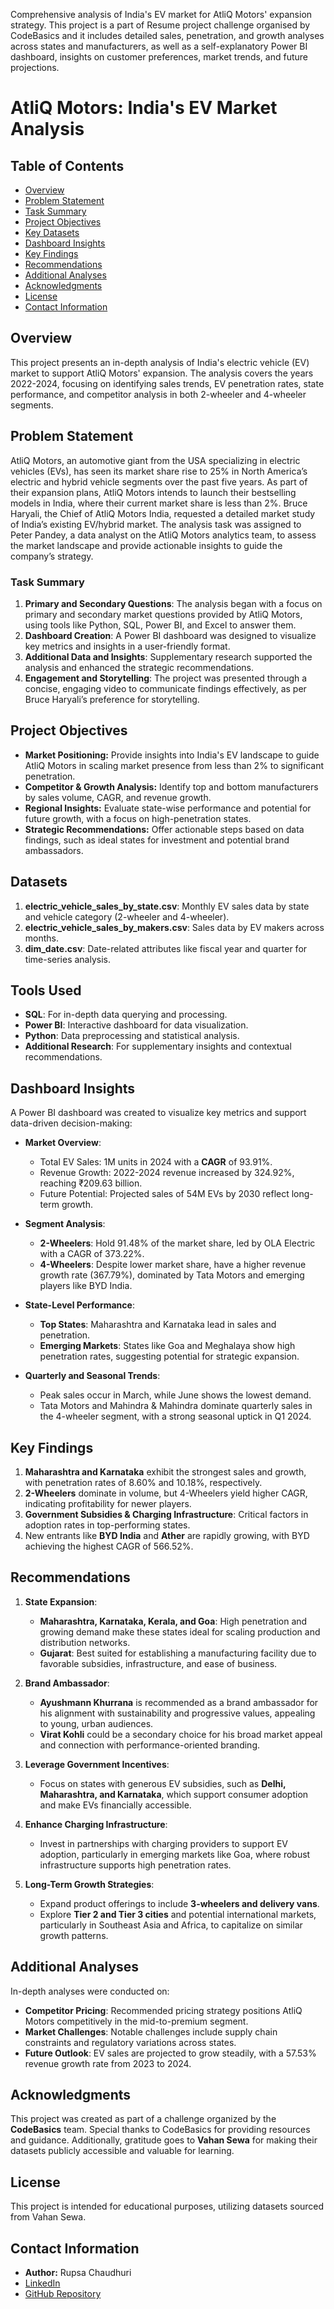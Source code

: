 Comprehensive analysis of India's EV market for AtliQ Motors' expansion strategy. This project is a part of Resume project challenge organised by CodeBasics and it includes detailed sales, penetration, and growth analyses across states and manufacturers, as well as a self-explanatory Power BI dashboard, insights on customer preferences, market trends, and future projections.

# AtliQ Motors: India's EV Market Analysis

## Table of Contents
- [Overview](#overview)
- [Problem Statement](#problem-statement)
- [Task Summary](#task-summary)
- [Project Objectives](#project-objectives)
- [Key Datasets](#datasets)
- [Dashboard Insights](#dashboard-insights)
- [Key Findings](#key-findings)
- [Recommendations](#recommendations)
- [Additional Analyses](#additional-analyses)
- [Acknowledgments](#acknowledgments)
- [License](#license)
- [Contact Information](#contact-information)
## Overview
This project presents an in-depth analysis of India's electric vehicle (EV) market to support AtliQ Motors' expansion. The analysis covers the years 2022-2024, focusing on identifying sales trends, EV penetration rates, state performance, and competitor analysis in both 2-wheeler and 4-wheeler segments.

## Problem Statement
AtliQ Motors, an automotive giant from the USA specializing in electric vehicles (EVs), has seen its market share rise to 25% in North America’s electric and hybrid vehicle segments over the past five years. As part of their expansion plans, AtliQ Motors intends to launch their bestselling models in India, where their current market share is less than 2%. Bruce Haryali, the Chief of AtliQ Motors India, requested a detailed market study of India’s existing EV/hybrid market. The analysis task was assigned to Peter Pandey, a data analyst on the AtliQ Motors analytics team, to assess the market landscape and provide actionable insights to guide the company’s strategy.

### Task Summary
1. **Primary and Secondary Questions**: The analysis began with a focus on primary and secondary market questions provided by AtliQ Motors, using tools like Python, SQL, Power BI, and Excel to answer them.
2. **Dashboard Creation**: A Power BI dashboard was designed to visualize key metrics and insights in a user-friendly format.
3. **Additional Data and Insights**: Supplementary research supported the analysis and enhanced the strategic recommendations.
4. **Engagement and Storytelling**: The project was presented through a concise, engaging video to communicate findings effectively, as per Bruce Haryali’s preference for storytelling.

## Project Objectives
- **Market Positioning:** Provide insights into India's EV landscape to guide AtliQ Motors in scaling market presence from less than 2% to significant penetration.
- **Competitor & Growth Analysis:** Identify top and bottom manufacturers by sales volume, CAGR, and revenue growth.
- **Regional Insights:** Evaluate state-wise performance and potential for future growth, with a focus on high-penetration states.
- **Strategic Recommendations:** Offer actionable steps based on data findings, such as ideal states for investment and potential brand ambassadors.

## Datasets
1. **electric_vehicle_sales_by_state.csv**: Monthly EV sales data by state and vehicle category (2-wheeler and 4-wheeler).
2. **electric_vehicle_sales_by_makers.csv**: Sales data by EV makers across months.
3. **dim_date.csv**: Date-related attributes like fiscal year and quarter for time-series analysis.

## Tools Used
- **SQL**: For in-depth data querying and processing.
- **Power BI**: Interactive dashboard for data visualization.
- **Python**: Data preprocessing and statistical analysis.
- **Additional Research**: For supplementary insights and contextual recommendations.

## Dashboard Insights
A Power BI dashboard was created to visualize key metrics and support data-driven decision-making:

- **Market Overview**:
  - Total EV Sales: 1M units in 2024 with a **CAGR** of 93.91%.
  - Revenue Growth: 2022-2024 revenue increased by 324.92%, reaching ₹209.63 billion.
  - Future Potential: Projected sales of 54M EVs by 2030 reflect long-term growth.

- **Segment Analysis**:
  - **2-Wheelers**: Hold 91.48% of the market share, led by OLA Electric with a CAGR of 373.22%.
  - **4-Wheelers**: Despite lower market share, have a higher revenue growth rate (367.79%), dominated by Tata Motors and emerging players like BYD India.

- **State-Level Performance**:
  - **Top States**: Maharashtra and Karnataka lead in sales and penetration.
  - **Emerging Markets**: States like Goa and Meghalaya show high penetration rates, suggesting potential for strategic expansion.

- **Quarterly and Seasonal Trends**:
  - Peak sales occur in March, while June shows the lowest demand.
  - Tata Motors and Mahindra & Mahindra dominate quarterly sales in the 4-wheeler segment, with a strong seasonal uptick in Q1 2024.

## Key Findings
1. **Maharashtra and Karnataka** exhibit the strongest sales and growth, with penetration rates of 8.60% and 10.18%, respectively.
2. **2-Wheelers** dominate in volume, but 4-Wheelers yield higher CAGR, indicating profitability for newer players.
3. **Government Subsidies & Charging Infrastructure**: Critical factors in adoption rates in top-performing states.
4. New entrants like **BYD India** and **Ather** are rapidly growing, with BYD achieving the highest CAGR of 566.52%.

## Recommendations
1. **State Expansion**:
   - **Maharashtra, Karnataka, Kerala, and Goa**: High penetration and growing demand make these states ideal for scaling production and distribution networks.
   - **Gujarat**: Best suited for establishing a manufacturing facility due to favorable subsidies, infrastructure, and ease of business.

2. **Brand Ambassador**:
   - **Ayushmann Khurrana** is recommended as a brand ambassador for his alignment with sustainability and progressive values, appealing to young, urban audiences.
   - **Virat Kohli** could be a secondary choice for his broad market appeal and connection with performance-oriented branding.

3. **Leverage Government Incentives**:
   - Focus on states with generous EV subsidies, such as **Delhi, Maharashtra, and Karnataka**, which support consumer adoption and make EVs financially accessible.

4. **Enhance Charging Infrastructure**:
   - Invest in partnerships with charging providers to support EV adoption, particularly in emerging markets like Goa, where robust infrastructure supports high penetration rates.

5. **Long-Term Growth Strategies**:
   - Expand product offerings to include **3-wheelers and delivery vans**.
   - Explore **Tier 2 and Tier 3 cities** and potential international markets, particularly in Southeast Asia and Africa, to capitalize on similar growth patterns.

## Additional Analyses
In-depth analyses were conducted on:
- **Competitor Pricing**: Recommended pricing strategy positions AtliQ Motors competitively in the mid-to-premium segment.
- **Market Challenges**: Notable challenges include supply chain constraints and regulatory variations across states.
- **Future Outlook**: EV sales are projected to grow steadily, with a 57.53% revenue growth rate from 2023 to 2024.

## Acknowledgments
This project was created as part of a challenge organized by the **CodeBasics** team. Special thanks to CodeBasics for providing resources and guidance. Additionally, gratitude goes to **Vahan Sewa** for making their datasets publicly accessible and valuable for learning.

## License
This project is intended for educational purposes, utilizing datasets sourced from Vahan Sewa.

## Contact Information
- **Author:** Rupsa Chaudhuri
- [LinkedIn](https://www.linkedin.com/in/rupsa-chaudhuri/)
- [GitHub Repository](https://github.com/rupsa723?tab=repositories)

